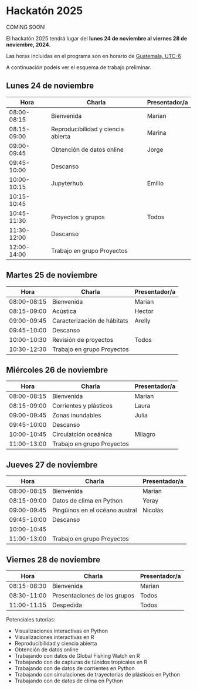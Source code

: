 # Hackatón 2025

COMING SOON!

El hackatón 2025 tendrá lugar del **lunes 24 de noviembre al viernes 28 de noviembre, 2024**.

Las horas incluidas en el programa son en horario de [Guatemala, UTC-6](https://www.zeitverschiebung.net/es/city/3598132)

A continuación podeis ver el esquema de trabajo preliminar.

## Lunes 24 de noviembre
 
| Hora |	Charla |	Presentador/a | 
| ------------- |-------- | ------------- |
|08:00-08:15|	Bienvenida|	Marian| 
|08:15-09:00| Reproducibilidad y ciencia abierta|Marina	 | 
|09:00-09:45|Obtención de datos online 	|Jorge|
|09:45-10:00|Descanso |	|
|10:00-10:15| Jupyterhub | 	Emilio|
|10:15-10:45|  | 	|
|10:45-11:30|	Proyectos y grupos  |Todos|
|11:30-12:00|Descanso |	|
|12:00-14:00| Trabajo en grupo Proyectos| |


## Martes 25 de noviembre

|Hora|	Charla|	Presentador/a|
| ------------- |-------- | ------------- |
|08:00-08:15|	Bienvenida|	Marian|
|08:15-09:00| Acústica | Hector	 |
|09:00-09:45|Caracterización de hábitats	|	Arelly |
|09:45-10:00|Descanso |	|
|10:00-10:30| Revisión de proyectos  | Todos |
|10:30-12:30| Trabajo en grupo Proyectos | |


## Miércoles 26 de noviembre

|Hora|	Charla|	Presentador/a|
| ------------- |-------- | ------------- |
|08:00-08:15|	Bienvenida|	Marian|
|08:15-09:00|	Corrientes y plásticos | Laura |
|09:00-09:45| Zonas inundables | Julia	 |
|09:45-10:00| Descanso |	|
|10:00-10:45|	Circulatción oceánica| 	Milagro |
|11:00-13:00| Trabajo en grupo Proyectos | |


## Jueves 27 de noviembre

|Hora|	Charla|	Presentador/a|
| ------------- |-------- | ------------- |
|08:00-08:15|	Bienvenida|	Marian|
|08:15-09:00|	Datos de clima en Python | Yeray |
|09:00-09:45|	Pingüinos en el océano austral |	Nicolás |
|09:45-10:00| Descanso |	|
|10:00-10:45|	| 	 |
|11:00-13:00| Trabajo en grupo Proyectos | |


## Viernes 28 de noviembre

|Hora|	Charla|	Presentador/a|
| ------------- |-------- | ------------- |
|08:15-08:30|	Bienvenida|	Marian|
|08:30-11:00|	Presentaciones de los grupos |	Todos|
|11:00-11:15|	Despedida|	Todos|


Potenciales tutorías:
- Visualizaciones interactivas en Python
- Visualizaciones interactivas en R
- Reproducibilidad y ciencia abierta
- Obtención de datos online
- Trabajando con datos de Global Fishing Watch en R
- Trabajando con de capturas de túnidos tropicales en R
- Trabajando con de datos de corrientes en Python 
- Trabajando con simulaciones de trayectorias de plásticos en Python
- Trabajando con de datos de clima en Python 
